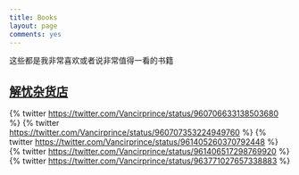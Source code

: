 ```yaml
---
title: Books
layout: page
comments: yes
---
```


这些都是我非常喜欢或者说非常值得一看的书籍

## [解忧杂货店](https://book.douban.com/subject/25862578/)

{% twitter https://twitter.com/Vancirprince/status/960706633138503680 %}
{% twitter https://twitter.com/Vancirprince/status/960707353224949760 %}
{% twitter https://twitter.com/Vancirprince/status/961405260370792448 %}
{% twitter https://twitter.com/Vancirprince/status/961406517298769920 %}
{% twitter https://twitter.com/Vancirprince/status/963771027657338883 %}

